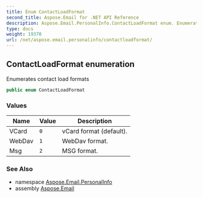 ```yaml
---
title: Enum ContactLoadFormat
second_title: Aspose.Email for .NET API Reference
description: Aspose.Email.PersonalInfo.ContactLoadFormat enum. Enumerates contact load formats
type: docs
weight: 19370
url: /net/aspose.email.personalinfo/contactloadformat/
---
```

## ContactLoadFormat enumeration

Enumerates contact load formats

```csharp
public enum ContactLoadFormat
```

### Values

| Name | Value | Description |
| --- | --- | --- |
| VCard | `0` | vCard format (default). |
| WebDav | `1` | WebDav format. |
| Msg | `2` | MSG format. |

### See Also

* namespace [Aspose.Email.PersonalInfo](../../aspose.email.personalinfo/)
* assembly [Aspose.Email](../../)


